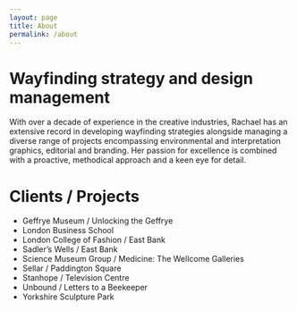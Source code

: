 ```yaml
---
layout: page
title: About
permalink: /about
---
```


# Wayfinding strategy and design management

With over a decade of experience in the creative industries, Rachael has an extensive record in developing wayfinding strategies alongside managing a diverse range of projects encompassing environmental and interpretation graphics, editorial and branding. Her passion for excellence is combined with a proactive, methodical approach and a keen eye for detail.


# Clients / Projects
* Geffrye Museum / Unlocking the Geffrye
* London Business School
* London College of Fashion / East Bank
* Sadler’s Wells / East Bank
* Science Museum Group / Medicine: The Wellcome Galleries
* Sellar / Paddington Square
* Stanhope / Television Centre
* Unbound / Letters to a Beekeeper
* Yorkshire Sculpture Park
